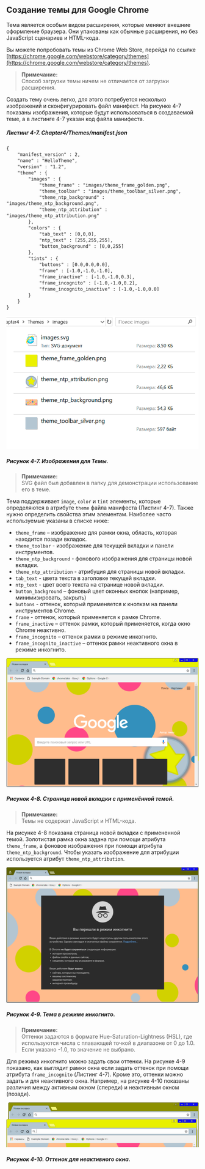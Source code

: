 ## Создание темы для Google Chrome

Тема является особым видом расширения, которые меняют внешние оформление браузера. Они упакованы как обычные расширения, но без JavaScript сценариев и HTML-кода.

Вы можете попробовать темы из Chrome Web Store, перейдя по ссылке [https://chrome.google.com/webstore/category/themes](https://chrome.google.com/webstore/category/themes).

> **Примечание:**  
> Способ загрузки темы ничем не отличается от загрузки расширения.

Создать тему очень легко, для этого потребуется несколько изображений и сконфигурировать файл манифест. На рисунке 4-7 показаны изображения, которые будут использоваться в создаваемой теме, а в листинге 4-7 указан код файла манифеста.

##### Листинг 4-7. _Chapter4/Themes/manifest.json_

```
{
    "manifest_version" : 2,
    "name" : "HelloTheme",
    "version" : "1.2",
    "theme" : {
        "images" : {
            "theme_frame" : "images/theme_frame_golden.png", 
            "theme_toolbar" : "images/theme_toolbar_silver.png",
            "theme_ntp_background" : "images/theme_ntp_background.png",
            "theme_ntp_attribution" : "images/theme_ntp_attribution.png"
        },
        "colors" : {
            "tab_text" : [0,0,0],
            "ntp_text" : [255,255,255],
            "button_background" : [0,0,255] 
        },
        "tints" : { 
            "buttons" : [0.0,0.0,0.0],
            "frame" : [-1.0,-1.0,-1.0],
            "frame_inactive" : [-1.0,-1.0,0.3],
            "frame_incognito" : [-1.0,-1.0,0.2],
            "frame_incognito_inactive" : [-1.0,-1.0,0.0]
        }
    }
}
```

![Рисунок 4-7. Изображения для Темы](/assets/figure-4-7.png)

##### Рисунок 4-7. _Изображения для Темы._

> **Примечание:**  
> SVG файл был добавлен в папку для демонстрации использование его в теме.

Тема поддерживает `image`, `color` и `tint` элементы, которые определяются в атрибуте `theme` файла манифеста \(Листинг 4-7\). Также нужно определить свойства этим элементам. Наиболее часто используемые указаны в списке ниже:

* `theme_frame` – изображение для рамки окна, область, которая находится позади вкладок.
* `theme_toolbar` - изображение для текущей вкладки и панели инструментов.
* `theme_ntp_background` - фонового изображения для страницы новой вкладки.
* `theme_ntp_attribution` - атрибуция для страницы новой вкладки.
* `tab_text` - цвета текста в заголовке текущей вкладки.
* `ntp_text` - цвет всего текста на странице новой вкладки.
* `button_background` – фоновый цвет оконных кнопок \(например, минимизировать, закрыть\)
* `buttons` - оттенок, который применяется к кнопкам на панели инструментов Chrome.
* `frame` - оттенок, который применяется к рамке Chrome.
* `frame_inactive` – оттенок рамки, который применяется, когда окно Chrome неактивно.
* `frame_incognito` – оттенок рамки в режиме инкогнито.
* `frame_incognito_inactive` – оттенок рамки неактивного окна в режиме инкогнито.

![Рисунок 4-8. Страница новой вкладки с применённой темой](/assets/figure-4-8.png)

##### Рисунок 4-8. _Страница новой вкладки с применённой темой._

> **Примечание:**  
> Темы не содержат JavaScript и HTML-кода.

На рисунке 4-8 показана страница новой вкладки с примененной темой. Золотистая рамка окна задана при помощи атрибута `theme_frame`, а фоновое изображения при помощи атрибута `theme_ntp_background`. Чтобы указать изображение для атрибуции используется атрибут `theme_ntp_attribution`.

![Рисунок 4-9. Тема в режиме инкогнито](/assets/figure-4-9.png)

##### Рисунок 4-9. _Тема в режиме инкогнито._

> **Примечание:**  
> Оттенки задаются в формате Hue-Saturation-Lightness \(HSL\), где используются числа с плавающей точкой в диапазоне от 0 до 1.0. Если указано -1.0, то значение не выбрано.

Для режима инкогнито можно задать свои оттенки. На рисунке 4-9 показано, как выглядит рамки окна если задать оттенок при помощи атрибута `frame_incognito` \(Листинг 4-7\). Кроме это, оттенки можно задать и для неактивного окна. Например, на рисунке 4-10 показаны различия между активным окном \(спереди\) и неактивным окном \(позади\).

![Рисунок 4-10. Оттенок для неактивного окна](/assets/figure-4-10.png)

##### Рисунок 4-10. _Оттенок для неактивного окна._



